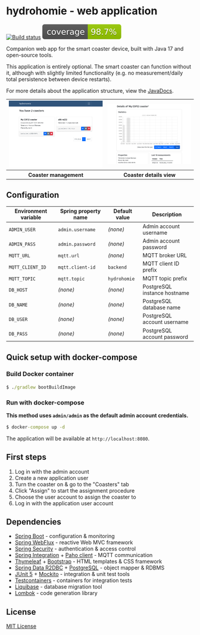 # hydrohomie - web application

[![Build status](https://github.com/kmolski/hydrohomie/actions/workflows/gradle.yml/badge.svg)](https://github.com/kmolski/hydrohomie/actions)
[![Coverage](../.github/badges/jacoco.svg)](https://github.com/kmolski/hydrohomie/actions/workflows/gradle.yml)

Companion web app for the smart coaster device, built with Java 17 and open-source tools.

This application is entirely optional. The smart coaster can function without it, although with
slightly limited functionality (e.g. no measurement/daily total persistence between device restarts).

For more details about the application structure, view the [JavaDocs](https://kmolski.github.io/hydrohomie/docs/).

<p style="text-align: center;">
<table style="padding: 0px; border-spacing: 0px;">
    <tr>
        <th scope="col"><img src="readme/coaster_management.png"></th>
        <th scope="col"><img src="readme/coaster_details.png"></th>
    </tr>
    <tr>
        <th scope="col">Coaster management</th>
        <th scope="col">Coaster details view</th>
    </tr>
</table>
</p>

Configuration
-------------

| Environment variable | Spring property name | Default value | Description                  |
|----------------------|----------------------|---------------|------------------------------|
| `ADMIN_USER`         | `admin.username`     | _(none)_      | Admin account username       |
| `ADMIN_PASS`         | `admin.password`     | _(none)_      | Admin account password       |
| `MQTT_URL`           | `mqtt.url`           | _(none)_      | MQTT broker URL              |
| `MQTT_CLIENT_ID`     | `mqtt.client-id`     | `backend`     | MQTT client ID prefix        |
| `MQTT_TOPIC`         | `mqtt.topic`         | `hydrohomie`  | MQTT topic prefix            |
| `DB_HOST`            | _(none)_             | _(none)_      | PostgreSQL instance hostname |
| `DB_NAME`            | _(none)_             | _(none)_      | PostgreSQL database name     |
| `DB_USER`            | _(none)_             | _(none)_      | PostgreSQL account username  |
| `DB_PASS`            | _(none)_             | _(none)_      | PostgreSQL account password  |

Quick setup with docker-compose
-----------

### Build Docker container

```cmd
$ ./gradlew bootBuildImage
```

### Run with docker-compose

__This method uses `admin/admin` as the default admin account credentials.__

```cmd
$ docker-compose up -d
```

The application will be available at `http://localhost:8080`.

First steps
-----------

1. Log in with the admin account
2. Create a new application user 
3. Turn the coaster on & go to the "Coasters" tab
4. Click "Assign" to start the assignment procedure
5. Choose the user account to assign the coaster to
6. Log in with the application user account

Dependencies
------------

- [Spring Boot](https://spring.io/projects/spring-boot) - configuration & monitoring
- [Spring WebFlux](https://docs.spring.io/spring-framework/docs/current/reference/html/web-reactive.html) - reactive Web MVC framework
- [Spring Security](https://spring.io/projects/spring-security) - authentication & access control
- [Spring Integration](https://spring.io/projects/spring-integration) + [Paho client](https://www.eclipse.org/paho) - MQTT communication
- [Thymeleaf](https://www.thymeleaf.org) + [Bootstrap](https://getbootstrap.com) - HTML templates & CSS framework
- [Spring Data R2DBC](https://spring.io/projects/spring-data-r2dbc) + [PostgreSQL](https://www.postgresql.org) - object mapper & RDBMS
- [JUnit 5](https://junit.org/junit5) + [Mockito](https://site.mockito.org) - integration & unit test tools
- [Testcontainers](https://www.testcontainers.org) - containers for integration tests
- [Liquibase](https://www.liquibase.org) - database migration tool
- [Lombok](https://projectlombok.org) - code generation library

License
-------

[MIT License](https://opensource.org/licenses/MIT)
